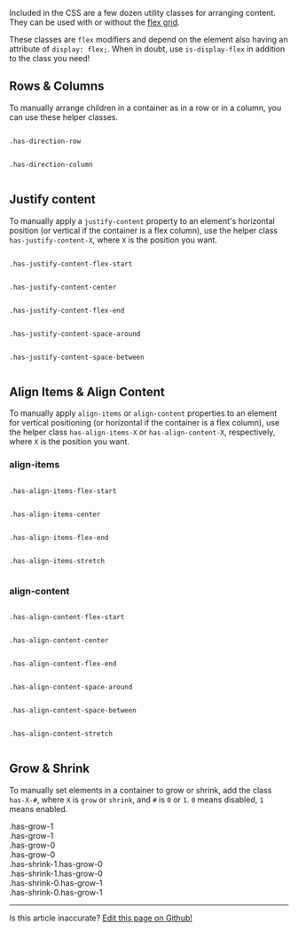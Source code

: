 Included in the CSS are a few dozen utility classes for arranging content. They can be used with or without the [flex grid](/docs/layout/grid). 

These classes are `flex` modifiers and depend on the element also having an attribute of `display: flex;`. When in doubt, use `is-display-flex` in addition to the class you need!

## Rows & Columns

To manually arrange children in a container as in a row or in a column, you can use these helper classes.

<div class="row">
  <div class="is-small-6 is-xsmall-12 column">
    <p><code>.has-direction-row</code></p>
    <div class="has-display-flex filler-bg has-direction-row">
      <div class="has-grow-1 filler has-padding has-margin-1 has-shrink-1"></div>
      <div class="has-grow-1 filler has-padding has-margin-1 has-shrink-1"></div>
    </div>
  </div>
  <div class="is-small-6 is-xsmall-12 column">
    <p><code>.has-direction-column</code></p>
    <div class="has-display-flex filler-bg has-direction-column">
      <div class="filler has-margin-1 has-shrink-1 has-padding"></div>
      <div class="filler has-margin-1 has-shrink-1 has-padding"></div>
    </div>
  </div>
</div>

## Justify content

To manually apply a `justify-content` property to an element's horizontal position (or vertical if the container is a flex column), use the helper class `has-justify-content-X`, where `X` is the position you want.

<div class="row">
  <div class="is-large-3 is-small-6 is-xsmall-12 column">
    <p><code>.has-justify-content-flex-start</code></p>
    <div class="static-box has-display-flex filler-bg has-justify-content-flex-start">
      <div class="filler has-padding has-margin-1 has-shrink-1"></div>
    </div>
  </div>
  <div class="is-large-3 is-small-6 is-xsmall-12 column">
    <p><code>.has-justify-content-center</code></p>
    <div class="static-box has-display-flex filler-bg has-justify-content-center">
      <div class="filler has-padding has-margin-1 has-shrink-1"></div>
    </div>
  </div>
  <div class="is-large-3 is-small-6 is-xsmall-12 column">
    <p><code>.has-justify-content-flex-end</code></p>
    <div class="static-box has-display-flex filler-bg has-justify-content-flex-end">
      <div class="filler has-padding has-margin-1 has-shrink-1"></div>
    </div>
  </div>
  <div class="is-large-3 is-small-6 is-xsmall-12 column">
    <p><code>.has-justify-content-space-around</code></p>
    <div class="static-box has-display-flex filler-bg has-justify-content-space-around">
      <div class="filler has-padding has-margin-1 has-shrink-1"></div>
      <div class="filler has-padding has-margin-1 has-shrink-1"></div>
    </div>
  </div>
  <div class="is-large-3 is-small-6 is-xsmall-12 column">
    <p><code>.has-justify-content-space-between</code></p>
    <div class="static-box has-display-flex filler-bg has-justify-content-space-between">
      <div class="filler has-padding has-margin-1 has-shrink-1"></div>
      <div class="filler has-padding has-margin-1 has-shrink-1"></div>
    </div>
  </div>
</div>

## Align Items & Align Content

To manually apply `align-items` or `align-content` properties to an element for vertical positioning (or horizontal if the container is a flex column), use the helper class `has-align-items-X` or `has-align-content-X`, respectively, where `X` is the position you want.

### align-items

<div class="row">
  <div class="is-large-3 is-small-6 is-xsmall-12 column">
    <p><code>.has-align-items-flex-start</code></p>
    <div class="static-height has-display-flex filler-bg has-align-items-flex-start">
      <div class="filler has-padding has-margin-1 has-shrink-1"></div>
    </div>
  </div>
  <div class="is-large-3 is-small-6 is-xsmall-12 column">
    <p><code>.has-align-items-center</code></p>
    <div class="static-height has-display-flex filler-bg has-align-items-center">
      <div class="filler has-padding has-margin-1 has-shrink-1"></div>
    </div>
  </div>
  <div class="is-large-3 is-small-6 is-xsmall-12 column">
    <p><code>.has-align-items-flex-end</code></p>
    <div class="static-height has-display-flex filler-bg has-align-items-flex-end">
      <div class="filler has-padding has-margin-1 has-shrink-1"></div>
    </div>
  </div>
  <div class="is-large-3 is-small-6 is-xsmall-12 column">
    <p><code>.has-align-items-stretch</code></p>
    <div class="static-height has-display-flex filler-bg has-align-items-stretch">
      <div class="filler has-padding has-margin-1 has-shrink-1"></div>
    </div>
  </div>
</div>

### align-content

<div class="row">
  <div class="is-large-3 is-small-6 is-xsmall-12 column">
    <p><code>.has-align-content-flex-start</code></p>
    <div class="static-height row filler-bg has-align-content-flex-start">
      <div class="filler is-xsmall-12 column has-padding has-margin-1 has-shrink-1 has-no-margin-inline-start has-no-margin-inline-end"></div>
      <div class="filler is-xsmall-12 column has-padding has-margin-1 has-shrink-1 has-no-margin-inline-start has-no-margin-inline-end"></div>
    </div>
  </div>
  <div class="is-large-3 is-small-6 is-xsmall-12 column">
    <p><code>.has-align-content-center</code></p>
    <div class="static-height row filler-bg has-align-content-center">
      <div class="filler is-xsmall-12 column has-padding has-margin-1 has-shrink-1 has-no-margin-inline-start has-no-margin-inline-end"></div>
      <div class="filler is-xsmall-12 column has-padding has-margin-1 has-shrink-1 has-no-margin-inline-start has-no-margin-inline-end"></div>
    </div>
  </div>
  <div class="is-large-3 is-small-6 is-xsmall-12 column">
    <p><code>.has-align-content-flex-end</code></p>
    <div class="static-height row filler-bg has-align-content-flex-end">
      <div class="filler is-xsmall-12 column has-padding has-margin-1 has-shrink-1 has-no-margin-inline-start has-no-margin-inline-end"></div>
      <div class="filler is-xsmall-12 column has-padding has-margin-1 has-shrink-1 has-no-margin-inline-start has-no-margin-inline-end"></div>
    </div>
  </div>
  <div class="is-large-3 is-small-6 is-xsmall-12 column">
    <p><code>.has-align-content-space-around</code></p>
    <div class="static-height row filler-bg has-align-content-space-around">
      <div class="filler is-xsmall-12 column has-padding has-margin-1 has-shrink-1 has-no-margin-inline-start has-no-margin-inline-end"></div>
      <div class="filler is-xsmall-12 column has-padding has-margin-1 has-shrink-1 has-no-margin-inline-start has-no-margin-inline-end"></div>
    </div>
  </div>
  <div class="is-large-3 is-small-6 is-xsmall-12 column">
    <p><code>.has-align-content-space-between</code></p>
    <div class="static-height row filler-bg has-align-content-space-between">
      <div class="filler is-xsmall-12 column has-padding has-margin-1 has-shrink-1 has-no-margin-inline-start has-no-margin-inline-end"></div>
      <div class="filler is-xsmall-12 column has-padding has-margin-1 has-shrink-1 has-no-margin-inline-start has-no-margin-inline-end"></div>
    </div>
  </div>
  <div class="is-large-3 is-small-6 is-xsmall-12 column">
    <p><code>.has-align-content-stretch</code></p>
    <div class="static-height row filler-bg has-align-content-stretch">
      <div class="filler is-xsmall-12 column has-padding has-margin-1 has-shrink-1 has-no-margin-inline-start has-no-margin-inline-end"></div>
      <div class="filler is-xsmall-12 column has-padding has-margin-1 has-shrink-1 has-no-margin-inline-start has-no-margin-inline-end"></div>
    </div>
  </div>
</div>

## Grow & Shrink

To manually set elements in a container to grow or shrink, add the class `has-X-#`, where `X` is `grow` or `shrink`, and `#` is `0` or `1`. `0` means disabled, `1` means enabled. 

<div class="row">
  <div class="is-large-6 is-xsmall-12 column">
    <div class="has-display-flex filler-bg has-direction-row">
      <div class="has-grow-1 filler has-padding has-margin-1 has-shrink-1">.has-grow-1</div>
      <div class="has-grow-1 filler has-padding has-margin-1 has-shrink-1">.has-grow-1</div>
    </div>
  </div>
  <div class="is-large-6 is-xsmall-12 column">
    <div class="has-display-flex filler-bg has-direction-row">
      <div class="has-grow-0 filler has-padding has-margin-1 has-shrink-1">.has-grow-0</div>
      <div class="has-grow-0 filler has-padding has-margin-1 has-shrink-1">.has-grow-0</div>
    </div>
  </div>
</div>

<div class="row">
  <div class="is-large-6 is-xsmall-12 column">
    <div class="has-display-flex filler-bg has-direction-row">
      <div class="has-shrink-1 has-grow-0 filler has-padding has-margin-1 has-shrink-1">.has-shrink-1.has-grow-0</div>
      <div class="has-shrink-1 has-grow-0 filler has-padding has-margin-1 has-shrink-1">.has-shrink-1.has-grow-0</div>
    </div>
  </div>
  <div class="is-large-6 is-xsmall-12 column">
    <div class="has-display-flex filler-bg has-direction-row">
      <div class="has-shrink-0 has-grow-1 filler has-padding has-margin-1 has-shrink-1">.has-shrink-0.has-grow-1</div>
      <div class="has-shrink-0 has-grow-1 filler has-padding has-margin-1 has-shrink-1">.has-shrink-0.has-grow-1</div>
    </div>
  </div>
</div>

<hr />
<p class="has-text-end">Is this article inaccurate? <a href="https://github.com/geotrev/undernet/tree/master/app/docs/alignment.md">Edit this page on Github!</a></p>
